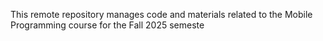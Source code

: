 This remote repository manages code and materials related to the Mobile Programming course for the Fall 2025 semeste 
